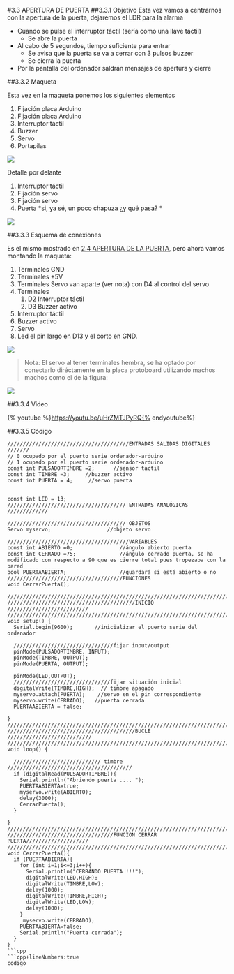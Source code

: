 #3.3 APERTURA DE PUERTA
##3.3.1 Objetivo
Esta vez vamos a centrarnos con la apertura de la puerta, dejaremos el LDR para la alarma

* Cuando se pulse el interruptor táctil (sería como una llave táctil)
    * Se abre la puerta
* Al cabo de 5 segundos, tiempo suficiente para entrar
    * Se avisa que la puerta se va a cerrar con 3 pulsos buzzer 
    * Se cierra la puerta
* Por la pantalla del ordenador saldrán mensajes de apertura y cierre

##3.3.2 Maqueta

Esta vez en la maqueta ponemos los siguientes elementos
1. Fijación placa Arduino
1. Fijación placa Arduino
1. Interruptor táctil
1. Buzzer
1. Servo
1. Portapilas

![](/assets/maqueta-interruptor1.jpg)

Detalle por delante

1. Interruptor táctil
1. Fijación servo
1. Fijación servo
1. Puerta *si, ya sé, un poco chapuza ¿y qué pasa?  *

![](/assets/maqueta-interruptor2.jpg)

##3.3.3 Esquema de conexiones

Es el mismo mostrado en [2.4 APERTURA DE LA PUERTA](/24-apertura-puerta.md), pero ahora vamos montando la maqueta:

1. Terminales GND
1. Terminales +5V
1. Terminales Servo van aparte (ver nota) con D4 al control del servo 
1. Terminales
    1. D2 Interruptor táctil
    1. D3 Buzzer activo
1. Interruptor táctil
1. Buzzer activo
1. Servo
1. Led el pin largo en D13 y el corto en GND.

![](/assets/aperturapuertamaqueta.jpg)

>Nota: El servo al tener terminales hembra, se ha optado por conectarlo diréctamente en la placa protoboard utilizando machos machos como el de la figura:

![](/assets/macho-macho.jpg)

##3.3.4 Video

{% youtube %}https://youtu.be/uHrZMTJPyRQ{% endyoutube%}

##3.3.5 Código



```cpp+lineNumbers:true
///////////////////////////////////////ENTRADAS SALIDAS DIGITALES ///////
// 0 ocupado por el puerto serie ordenador-arduino
// 1 ocupado por el puerto serie ordenador-arduino
const int PULSADORTIMBRE =2;      //sensor tactil
const int TIMBRE =3;     //buzzer activo
const int PUERTA = 4;     //servo puerta


const int LED = 13;
////////////////////////////////////// ENTRADAS ANALÓGICAS /////////////

////////////////////////////////////// OBJETOS
Servo myservo;                  //objeto servo

///////////////////////////////////////VARIABLES
const int ABIERTO =0;               //ángulo abierto puerta
const int CERRADO =75;              //ángulo cerrado puerta, se ha modificado con respecto a 90 que es cierre total pues tropezaba con la pared
bool PUERTAABIERTA;                 //guardará si está abierto o no
/////////////////////////////////////FUNCIONES
void CerrarPuerta();

//////////////////////////////////////////////////////////////////////////
/////////////////////////////////////////INICIO //////////////////////////
//////////////////////////////////////////////////////////////////////////
void setup() {
  Serial.begin(9600);       //inicializar el puerto serie del ordenador

  ////////////////////////////////fijar input/output
  pinMode(PULSADORTIMBRE, INPUT);
  pinMode(TIMBRE, OUTPUT);
  pinMode(PUERTA, OUTPUT); 

  pinMode(LED,OUTPUT); 
  ///////////////////////////////fijar situación inicial
  digitalWrite(TIMBRE,HIGH);  // timbre apagado
  myservo.attach(PUERTA);    //servo en el pin correspondiente
  myservo.write(CERRADO);   //puerta cerrada
  PUERTAABIERTA = false;
 
}
//////////////////////////////////////////////////////////////////////////
/////////////////////////////////////////BUCLE ///////////////////////////
//////////////////////////////////////////////////////////////////////////
void loop() {

  //////////////////////////// timbre ////////////////////////////////////////
  if (digitalRead(PULSADORTIMBRE)){
    Serial.println("Abriendo puerta .... ");
    PUERTAABIERTA=true;
    myservo.write(ABIERTO);
    delay(3000);
    CerrarPuerta();
  }
  
}
//////////////////////////////////////////////////////////////////////////
//////////////////////////////////FUNCION CERRAR PUERTA////////////////////
//////////////////////////////////////////////////////////////////////////
void CerrarPuerta(){
  if (PUERTAABIERTA){
    for (int i=1;i<=3;i++){
      Serial.println("CERRANDO PUERTA !!!");
      digitalWrite(LED,HIGH);
      digitalWrite(TIMBRE,LOW);
      delay(1000);
      digitalWrite(TIMBRE,HIGH);
      digitalWrite(LED,LOW);
      delay(1000);
    }
     myservo.write(CERRADO);
    PUERTAABIERTA=false;
    Serial.println("Puerta cerrada");
  }
}
```cpp
```cpp+lineNumbers:true
codigo
```